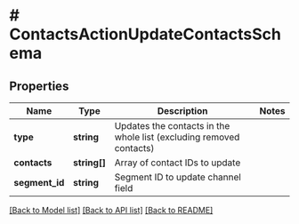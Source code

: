 # # ContactsActionUpdateContactsSchema

## Properties

Name | Type | Description | Notes
------------ | ------------- | ------------- | -------------
**type** | **string** | Updates the contacts in the whole list (excluding removed contacts) |
**contacts** | **string[]** | Array of contact IDs to update |
**segment_id** | **string** | Segment ID to update channel field |

[[Back to Model list]](../../README.md#models) [[Back to API list]](../../README.md#endpoints) [[Back to README]](../../README.md)
